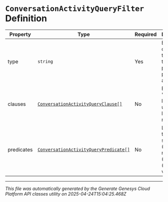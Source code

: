 # `ConversationActivityQueryFilter` Definition

| Property | Type | Required | Description |
|----------|------|----------|-------------|
| type | `string` | Yes | Boolean operation to apply to the provided predicates and clauses |
| clauses | [`ConversationActivityQueryClause[]`](conversationactivityqueryclause-definition.md) | No | Boolean 'and/or' logic with up to two-levels of nesting |
| predicates | [`ConversationActivityQueryPredicate[]`](conversationactivityquerypredicate-definition.md) | No | Like a three-word sentence: (attribute-name) (operator) (target-value). |

---

*This file was automatically generated by the Generate Genesys Cloud Platform API classes utility on 2025-04-24T15:04:25.468Z*